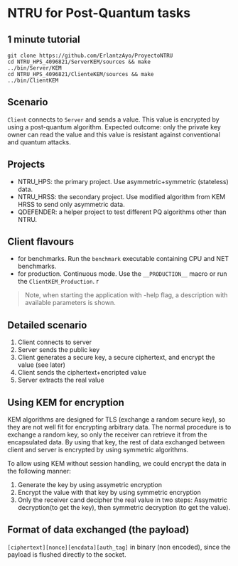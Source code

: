 # NTRU for Post-Quantum tasks

## 1 minute tutorial

```
git clone https://github.com/ErlantzAyo/ProyectoNTRU
cd NTRU_HPS_4096821/ServerKEM/sources && make
../bin/Server/KEM
cd NTRU_HPS_4096821/ClienteKEM/sources && make
../bin/ClientKEM
```

## Scenario

`Client` connects to `Server` and sends a value. This value is encrypted by using a post-quantum algorithm. Expected outcome: only the private key owner can read the value and this value is resistant against conventional and quantum attacks.

## Projects
- NTRU_HPS: the primary project. Use asymmetric+symmetric (stateless) data.
- NTRU_HRSS: the secondary project. Use modified algorithm from KEM HRSS to send only asymmetric data.
- QDEFENDER: a helper project to test different PQ algorithms other than NTRU.

## Client flavours

- for benchmarks. Run the `benchmark` executable containing CPU and NET benchmarks.
- for production. Continuous mode. Use the `__PRODUCTION__` macro or run the `ClientKEM_Production`. 
r
> Note, when starting the application with -help flag, a description with available parameters is shown.

## Detailed scenario

1. Client connects to server
2. Server sends the public key
3. Client generates a secure key, a secure ciphertext, and encrypt the value (see later)
4. Client sends the ciphertext+encripted value
5. Server extracts the real value
 

## Using KEM for encryption

KEM algorithms are designed for TLS (exchange a random secure key), so they are not well fit for encrypting arbitrary data. The normal procedure is to exchange a random key, so only the receiver can retrieve it from the encapsulated data. By using that key, the rest of data exchanged between client and server is encrypted by using symmetric algorithms.

To allow using KEM without session handling, we could encrypt the data in the following manner:

1. Generate the key by using assymetric encryption
2. Encrypt the value with that key by using symmetric encryption
3. Only the receiver cand decipher the real value in two steps: Assymetric decryption(to get the key), then symmetric decryption (to get the value).

## Format of data exchanged (the payload)

`[ciphertext][nonce][encdata][auth_tag]` in binary (non encoded), since the payload is flushed directly to the socket.
